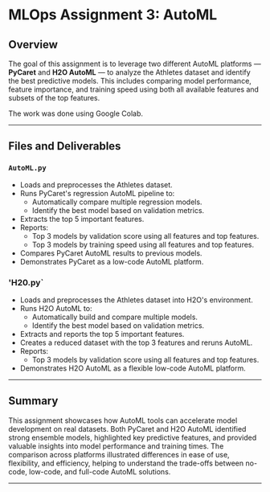 # MLOps Assignment 3: AutoML 

## Overview

The goal of this assignment is to leverage two different AutoML platforms — **PyCaret** and **H2O AutoML** — to analyze the Athletes dataset and identify the best predictive models. This includes comparing model performance, feature importance, and training speed using both all available features and subsets of the top features.

The work was done using Google Colab.

---

## Files and Deliverables

### `AutoML.py`

- Loads and preprocesses the Athletes dataset.
- Runs PyCaret's regression AutoML pipeline to:
  - Automatically compare multiple regression models.
  - Identify the best model based on validation metrics.
- Extracts the top 5 important features.
- Reports:
  - Top 3 models by validation score using all features and top features.
  - Top 3 models by training speed using all features and top features.
- Compares PyCaret AutoML results to previous models.
- Demonstrates PyCaret as a low-code AutoML platform.

### 'H20.py`

- Loads and preprocesses the Athletes dataset into H2O's environment.
- Runs H2O AutoML to:
  - Automatically build and compare multiple models.
  - Identify the best model based on validation metrics.
- Extracts and reports the top 5 important features.
- Creates a reduced dataset with the top 3 features and reruns AutoML.
- Reports:
  - Top 3 models by validation score using all features and top features.
- Demonstrates H2O AutoML as a flexible low-code AutoML platform.

---

## Summary

This assignment showcases how AutoML tools can accelerate model development on real datasets. Both PyCaret and H2O AutoML identified strong ensemble models, highlighted key predictive features, and provided valuable insights into model performance and training times. The comparison across platforms illustrated differences in ease of use, flexibility, and efficiency, helping to understand the trade-offs between no-code, low-code, and full-code AutoML solutions.

---
